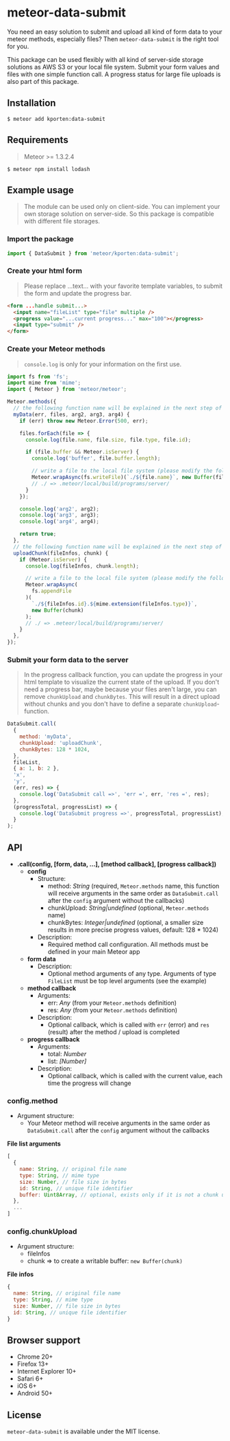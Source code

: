 # meteor-data-submit

You need an easy solution to submit and upload all kind of form data to your meteor methods, especially files? Then `meteor-data-submit` is the right tool for you.

This package can be used flexibly with all kind of server-side storage solutions as AWS S3 or your local file system. Submit your form values and files with one simple function call. A progress status for large file uploads is also part of this package.

## Installation

```
$ meteor add kporten:data-submit
```

## Requirements

> Meteor >= 1.3.2.4

```
$ meteor npm install lodash
```

## Example usage

> The module can be used only on client-side. You can implement your own storage solution on server-side. So this package is compatible with different file storages.

### Import the package

```javascript
import { DataSubmit } from 'meteor/kporten:data-submit';
```

### Create your html form

> Please replace ...text... with your favorite template variables, to submit the form and update the progress bar.

```html
<form ...handle submit...>
  <input name="fileList" type="file" multiple />
  <progress value="...current progress..." max="100"></progress>
  <input type="submit" />
</form>
```

### Create your Meteor methods

> `console.log` is only for your information on the first use.

```javascript
import fs from 'fs';
import mime from 'mime';
import { Meteor } from 'meteor/meteor';

Meteor.methods({
  // the following function name will be explained in the next step of this example
  myData(err, files, arg2, arg3, arg4) {
    if (err) throw new Meteor.Error(500, err);

    files.forEach(file => {
      console.log(file.name, file.size, file.type, file.id);

      if (file.buffer && Meteor.isServer) {
        console.log('buffer', file.buffer.length);

        // write a file to the local file system (please modify the following code to support your storage solution)
        Meteor.wrapAsync(fs.writeFile)(`./${file.name}`, new Buffer(file.buffer));
        // ./ => .meteor/local/build/programs/server/
      }
    });

    console.log('arg2', arg2);
    console.log('arg3', arg3);
    console.log('arg4', arg4);

    return true;
  },
  // the following function name will be explained in the next step of this example
  uploadChunk(fileInfos, chunk) {
    if (Meteor.isServer) {
      console.log(fileInfos, chunk.length);

      // write a file to the local file system (please modify the following code to support your storage solution)
      Meteor.wrapAsync(
        fs.appendFile
      )(
        `./${fileInfos.id}.${mime.extension(fileInfos.type)}`,
        new Buffer(chunk)
      );
      // ./ => .meteor/local/build/programs/server/
    }
  },
});
```

### Submit your form data to the server

> In the progress callback function, you can update the progress in your html template to visualize the current state of the upload. If you don't need a progress bar, maybe because your files aren't large, you can remove `chunkUpload` and `chunkBytes`. This will result in a direct upload without chunks and you don't have to define a separate `chunkUpload`-function.

```javascript
DataSubmit.call(
  {
    method: 'myData',
    chunkUpload: 'uploadChunk',
    chunkBytes: 128 * 1024,
  },
  fileList,
  { a: 1, b: 2 },
  'x',
  'y',
  (err, res) => {
    console.log('DataSubmit call =>', 'err =', err, 'res =', res);
  },
  (progressTotal, progressList) => {
    console.log('DataSubmit progress =>', progressTotal, progressList);
  }
);
```

## API

* **.call(config, [form, data, ...], [method callback], [progress callback])**
  * **config**
    * Structure:
      * method: *String* (required, `Meteor.methods` name, this function will receive arguments in the same order as `DataSubmit.call` after the `config` argument without the callbacks)
      * chunkUpload: *String|undefined* (optional, `Meteor.methods` name)
      * chunkBytes: *Integer|undefined* (optional, a smaller size results in more precise progress values, default: 128 * 1024)
    * Description:
      * Required method call configuration. All methods must be defined in your main Meteor app
  * **form data**
    * Description:
      * Optional method arguments of any type. Arguments of type `FileList` must be top level arguments (see the example)
  * **method callback**
    * Arguments:
      * err: *Any* (from your `Meteor.methods` definition)
      * res: *Any* (from your `Meteor.methods` definition)
    * Description:
      * Optional callback, which is called with `err` (error) and `res` (result) after the method / upload is completed
  * **progress callback**
    * Arguments:
      * total: *Number*
      * list: *[Number]*
    * Description:
      * Optional callback, which is called with the current value, each time the progress will change

### config.method

* Argument structure:
  * Your Meteor method will receive arguments in the same order as `DataSubmit.call` after the `config` argument without the callbacks

**File list arguments**

```javascript
[
  {
    name: String, // original file name
    type: String, // mime type
    size: Number, // file size in bytes
    id: String, // unique file identifier
    buffer: Uint8Array, // optional, exists only if it is not a chunk upload, to create a writable buffer: `new Buffer(...)`
  },
  ...
]
```

### config.chunkUpload

* Argument structure:
  * fileInfos
  * chunk => to create a writable buffer: `new Buffer(chunk)`

**File infos**

```javascript
{
  name: String, // original file name
  type: String, // mime type
  size: Number, // file size in bytes
  id: String, // unique file identifier
}
```

## Browser support

- Chrome 20+
- Firefox 13+
- Internet Explorer 10+
- Safari 6+
- iOS 6+
- Android 50+

## License

`meteor-data-submit` is available under the MIT license.
